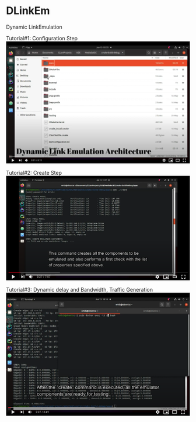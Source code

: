 # DLinkEm
Dynamic LinkEmulation


Tutorial#1: Configuration Step
[![Tutorial#1: Configuration](https://github.com/ptrsen/DLinkEm/blob/main/img1.png)](https://youtu.be/sHKCxnhETXg)


Tutorial#2: Create Step
[![Tutorial#2: Configuration](https://github.com/ptrsen/DLinkEm/blob/main/img22.png)](https://youtu.be/V4bWo4GWBKo)


Tutorial#3: Dynamic delay and Bandwidth, Traffic Generation
[![Tutorial#3: Configuration](https://github.com/ptrsen/DLinkEm/blob/main/img3.png)](https://youtu.be/KRrvyj9K6Tc)

